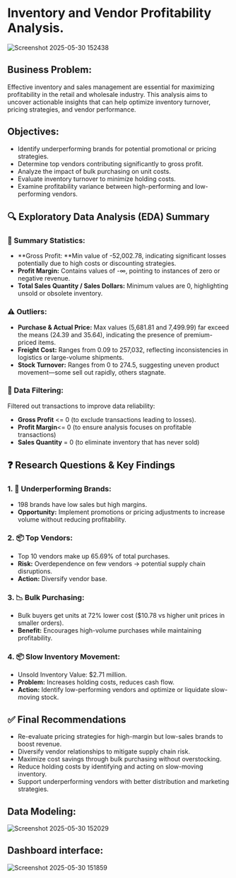 # Inventory and Vendor Profitability Analysis.
![Screenshot 2025-05-30 152438](https://github.com/user-attachments/assets/bcfd6b50-f18b-4ea7-8105-ea8419dfe08e)


## Business Problem:
Effective inventory and sales management are essential for maximizing profitability in the retail and wholesale industry. This analysis aims to uncover actionable insights that can help optimize inventory turnover, pricing strategies, and vendor performance.


## Objectives:
- Identify underperforming brands for potential promotional or pricing strategies.
- Determine top vendors contributing significantly to gross profit.
- Analyze the impact of bulk purchasing on unit costs.
- Evaluate inventory turnover to minimize holding costs.
- Examine profitability variance between high-performing and low-performing vendors.


## 🔍 Exploratory Data Analysis (EDA) Summary
### 📌 Summary Statistics:
- **Gross Profit: **Min value of -52,002.78, indicating significant losses potentially due to high costs or discounting strategies.
- **Profit Margin:** Contains values of -∞, pointing to instances of zero or negative revenue.
- **Total Sales Quantity / Sales Dollars:** Minimum values are 0, highlighting unsold or obsolete inventory.

### ⚠️ Outliers:
- **Purchase & Actual Price:** Max values (5,681.81 and 7,499.99) far exceed the means (24.39 and 35.64), indicating the presence of premium-priced items.
- **Freight Cost:** Ranges from 0.09 to 257,032, reflecting inconsistencies in logistics or large-volume shipments.
- **Stock Turnover:** Ranges from 0 to 274.5, suggesting uneven product movement—some sell out rapidly, others stagnate.


### 🧹 Data Filtering:
Filtered out transactions to improve data reliability:
- **Gross Profit** <= 0 (to exclude transactions leading to losses).
- **Profit Margin**<= 0 (to ensure analysis focuses on profitable transactions)
- **Sales Quantity** = 0 (to eliminate inventory that has never sold)




## ❓ Research Questions & Key Findings
### 1. 🚩 Underperforming Brands:
- 198 brands have low sales but high margins.
- **Opportunity:** Implement promotions or pricing adjustments to increase volume without reducing profitability.

### 2. 📦 Top Vendors:
- Top 10 vendors make up 65.69% of total purchases.
- **Risk:** Overdependence on few vendors → potential supply chain disruptions.
- **Action:** Diversify vendor base.

### 3. 📉 Bulk Purchasing:
- Bulk buyers get units at 72% lower cost ($10.78 vs higher unit prices in smaller orders).
- **Benefit:** Encourages high-volume purchases while maintaining profitability.

### 4. 📦 Slow Inventory Movement:
- Unsold Inventory Value: $2.71 million.
- **Problem:** Increases holding costs, reduces cash flow.
- **Action:** Identify low-performing vendors and optimize or liquidate slow-moving stock.



## ✅ Final Recommendations
- Re-evaluate pricing strategies for high-margin but low-sales brands to boost revenue.
- Diversify vendor relationships to mitigate supply chain risk.
- Maximize cost savings through bulk purchasing without overstocking.
- Reduce holding costs by identifying and acting on slow-moving inventory.
- Support underperforming vendors with better distribution and marketing strategies.


## Data Modeling:
![Screenshot 2025-05-30 152029](https://github.com/user-attachments/assets/9e811cc4-7b7a-49a0-be69-2d962be74bbd)


## Dashboard interface:
![Screenshot 2025-05-30 151859](https://github.com/user-attachments/assets/c7b9d9f6-d9a5-4d0e-85a8-211ea25c7908)

